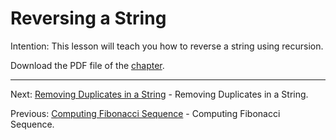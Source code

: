 # Reversing a String

Intention: This lesson will teach you how to reverse a string using recursion.

Download the PDF file of the [chapter](chapter_13.pdf).

<hr>

Next: [Removing Duplicates in a String](chapter_14.md "Removing Duplicates in a String") - Removing Duplicates in a String.

Previous: [Computing Fibonacci Sequence](chapter_12.md "Computing Fibonacci Sequence") - Computing Fibonacci Sequence.